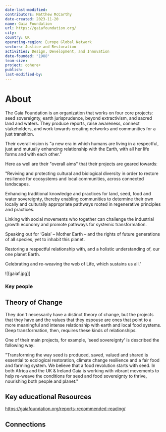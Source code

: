```yaml
---
date-last-modified: 
contributors: Matthew McCarthy
date-created: 2023-11-20
name: Gaia Foundation
url: https://gaiafoundation.org/
city: 
country: UK
operating-region: Europe Global Network
sectors: Justice and Restoration
activities: Design, Development, and Innovation
date-founded: "1988"
team-size: 
project: cohere+
publish: 
last-modified-by:
---
```


# About 

The Gaia Foundation is an organization that works on four core projects: seed sovereignty, earth jurisprudence, beyond extractivism, and sacred land and waters. 
They produce reports, raise awareness, connect stakeholders, and work towards creating networks and communities for a just transition. 

Their overall vision is "a new era in which humans are living in a respectful, just and mutually enhancing relationship with the Earth, with all her life forms and with each other."

Here as well are their "overall aims" that their projects are geared towards: 

"Reviving and protecting cultural and biological diversity in order to restore resilience for ecosystems and local communities, across connected landscapes.

Enhancing traditional knowledge and practices for land, seed, food and water sovereignty, thereby enabling communities to determine their own locally and culturally appropriate pathways rooted in regenerative principles and practices.

Linking with social movements who together can challenge the industrial growth economy and promote pathways for systemic transformation.

Speaking out for ‘Gaia’ – Mother Earth – and the rights of future generations of all species, yet to inhabit this planet.

Restoring a respectful relationship with, and a holistic understanding of, our one planet Earth.

Celebrating and re-weaving the web of Life, which sustains us all."

![[gaiaf.jpg]]

### Key people 

## Theory of Change 


They don't necessarily have a distinct theory of change, but the projects that they have and the values that they espouse are ones that point to a more meaningful and intense relationship with earth and local food systems. Deep transformation, then, requires these kinds of relationships. 

One of their main projects, for example,  'seed sovereignty' is described the following way: 

"Transforming the way seed is produced, saved, valued and shared is essential to ecological restoration, climate change resilience and a fair food and farming system. We believe that a food revolution starts with seed. In both Africa and the UK & Ireland Gaia is working with vibrant movements to help re-weave the conditions for seed and food sovereignty to thrive, nourishing both people and planet."

## Key educational Resources 

https://gaiafoundation.org/reports-recommended-reading/

## Connections 



